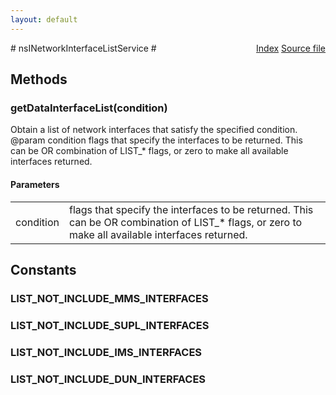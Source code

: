 ```yaml
---
layout: default
---
```

<div class='links' style='float:right'><a href="../index.html">Index</a>
<a href="http://dxr.mozilla.org/mozilla-central/source/dom/system/gonk/nsINetworkInterfaceListService.idl">Source file</a>
</div>
# nsINetworkInterfaceListService #

## Methods ##

### getDataInterfaceList(condition) ###
  
Obtain a list of network interfaces that satisfy the specified condition.  
@param condition flags that specify the interfaces to be returned. This  
       can be OR combination of LIST_* flags, or zero to make all available  
       interfaces returned.  
  

#### Parameters ####

<table>

<tr>
<td>condition</td>
<td>flags that specify the interfaces to be returned. This  
       can be OR combination of LIST_* flags, or zero to make all available  
       interfaces returned.  
</td>
</tr>

</table>

## Constants ##

### LIST_NOT_INCLUDE_MMS_INTERFACES ###

### LIST_NOT_INCLUDE_SUPL_INTERFACES ###

### LIST_NOT_INCLUDE_IMS_INTERFACES ###

### LIST_NOT_INCLUDE_DUN_INTERFACES ###
